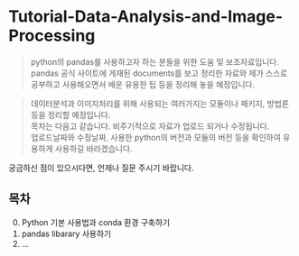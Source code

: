 # Tutorial-Data-Analysis-and-Image-Processing
> python의 pandas를 사용하고자 하는 분들을 위한 도움 및 보조자료입니다.  
> pandas 공식 사이트에 게재된 documents를 보고 정리한 자료와
> 제가 스스로 공부하고 사용해오면서 배운 유용한 팁 등을 정리해 놓을 예정입니다.

> 데이터분석과 이미지처리를 위해 사용되는 여러가지는 모듈이나 패키지, 방법론 등을 정리할 예정입니다.  
> 목차는 다음고 같습니다. 비주기적으로 자료가 업로드 되거나 수정됩니다.  
> 업로드날짜와 수정날짜, 사용한 python의 버전과 모듈의 버전 등을 확인하여 유용하게 사용하길 바라겠습니다.  

궁금하신 점이 있으시다면, 언제나 질문 주시기 바랍니다.  

## 목차    
00. Python 기본 사용법과 conda 환경 구축하기
01. pandas libarary 사용하기
02. ...
